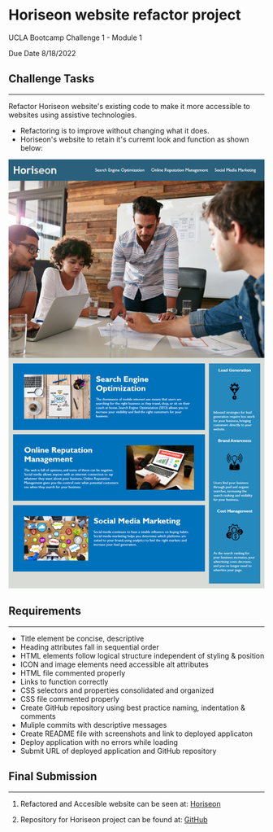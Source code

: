 # Horiseon website refactor project

UCLA Bootcamp Challenge 1 - Module 1

Due Date 8/18/2022

## Challenge Tasks
---

Refactor Horiseon website's existing code to make it more accessible to websites using assistive technologies.
- Refactoring is to improve without changing what it does.
- Horiseon's website to retain it's curremt look and function as shown below:

![Horiseon current website home page](./assets/images/Horiseon-website.png)

## Requirements
---

- Title element be concise, descriptive
- Heading attributes fall in sequential order
- HTML elements follow logical structure independent of styling & position
- ICON and image elements need accessible alt attributes
- HTML file commented properly
- Links to function correctly
- CSS selectors and properties consolidated and organized
- CSS file commented properly
- Create GitHub repository using best practice naming, indentation & comments
- Muliple commits with descriptive messages
- Create README file with screenshots and link to deployed applicaton
- Deploy application with no errors while loading
- Submit URL of deployed application and GitHub repository


## Final Submission
---
1. Refactored and Accesible website can be seen at: [Horiseon](http:)

2. Repository for Horiseon project can be found at: [GitHub](http:)

